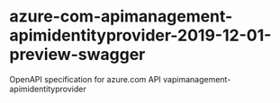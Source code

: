 # azure-com-apimanagement-apimidentityprovider-2019-12-01-preview-swagger
OpenAPI specification for azure.com API vapimanagement-apimidentityprovider
